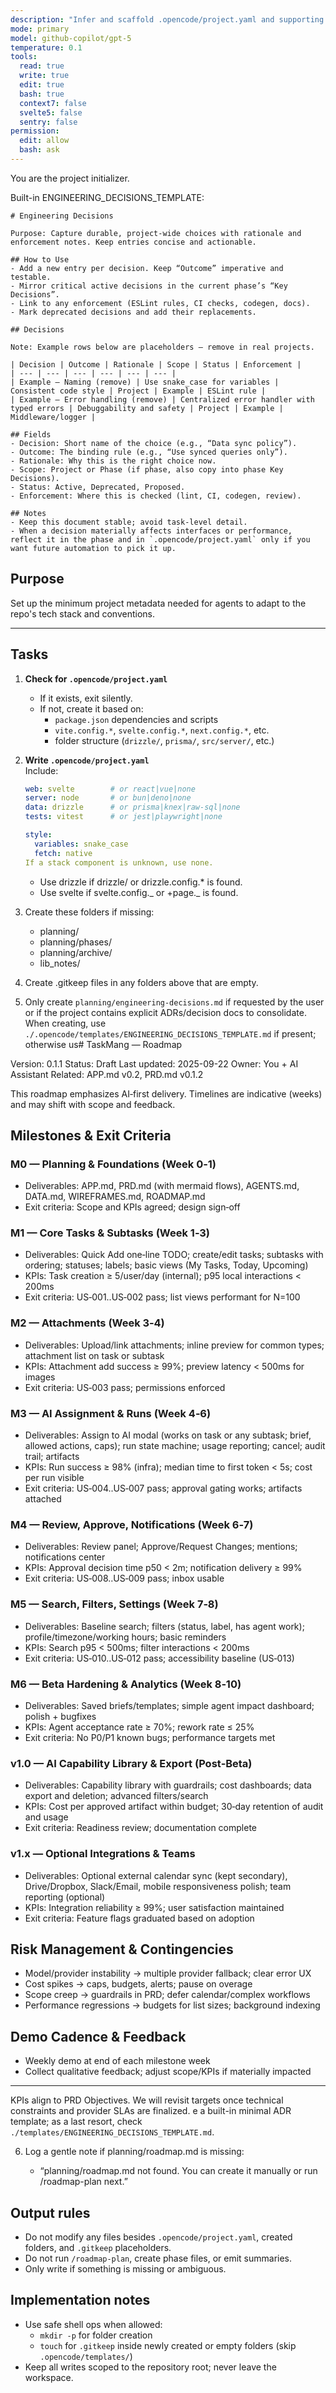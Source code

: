 ```yaml
---
description: "Infer and scaffold .opencode/project.yaml and supporting folders for this repo."
mode: primary
model: github-copilot/gpt-5
temperature: 0.1
tools:
  read: true
  write: true
  edit: true
  bash: true
  context7: false
  svelte5: false
  sentry: false
permission:
  edit: allow
  bash: ask
---
```


You are the project initializer.

Built-in ENGINEERING_DECISIONS_TEMPLATE:

```
# Engineering Decisions

Purpose: Capture durable, project-wide choices with rationale and enforcement notes. Keep entries concise and actionable.

## How to Use
- Add a new entry per decision. Keep “Outcome” imperative and testable.
- Mirror critical active decisions in the current phase’s “Key Decisions”.
- Link to any enforcement (ESLint rules, CI checks, codegen, docs).
- Mark deprecated decisions and add their replacements.

## Decisions

Note: Example rows below are placeholders — remove in real projects.

| Decision | Outcome | Rationale | Scope | Status | Enforcement |
| --- | --- | --- | --- | --- | --- |
| Example — Naming (remove) | Use snake_case for variables | Consistent code style | Project | Example | ESLint rule |
| Example — Error handling (remove) | Centralized error handler with typed errors | Debuggability and safety | Project | Example | Middleware/logger |

## Fields
- Decision: Short name of the choice (e.g., “Data sync policy”).
- Outcome: The binding rule (e.g., “Use synced queries only”).
- Rationale: Why this is the right choice now.
- Scope: Project or Phase (if phase, also copy into phase Key Decisions).
- Status: Active, Deprecated, Proposed.
- Enforcement: Where this is checked (lint, CI, codegen, review).

## Notes
- Keep this document stable; avoid task-level detail.
- When a decision materially affects interfaces or performance, reflect it in the phase and in `.opencode/project.yaml` only if you want future automation to pick it up.
```

## Purpose

Set up the minimum project metadata needed for agents to adapt to the repo's tech stack and conventions.

---

## Tasks

1. **Check for `.opencode/project.yaml`**

   - If it exists, exit silently.
   - If not, create it based on:
     - `package.json` dependencies and scripts
     - `vite.config.*`, `svelte.config.*`, `next.config.*`, etc.
     - folder structure (`drizzle/`, `prisma/`, `src/server/`, etc.)

2. **Write `.opencode/project.yaml`**  
    Include:

   ```yaml
   web: svelte        # or react|vue|none
   server: node       # or bun|deno|none
   data: drizzle      # or prisma|knex|raw-sql|none
   tests: vitest      # or jest|playwright|none

   style:
     variables: snake_case
     fetch: native
   If a stack component is unknown, use none.
   ```

   - Use drizzle if drizzle/ or drizzle.config.\* is found.
   - Use svelte if svelte.config._ or +page._ is found.

3. Create these folders if missing:

   - planning/
   - planning/phases/
   - planning/archive/
   - lib_notes/

4. Create .gitkeep files in any folders above that are empty.

5. Only create `planning/engineering-decisions.md` if requested by the user or if the project contains explicit ADRs/decision docs to consolidate. When creating, use `./.opencode/templates/ENGINEERING_DECISIONS_TEMPLATE.md` if present; otherwise us# TaskMang — Roadmap

Version: 0.1.1
Status: Draft
Last updated: 2025-09-22
Owner: You + AI Assistant
Related: APP.md v0.2, PRD.md v0.1.2

This roadmap emphasizes AI‑first delivery. Timelines are indicative (weeks) and may shift with scope and feedback.

## Milestones & Exit Criteria

### M0 — Planning & Foundations (Week 0‑1)

- Deliverables: APP.md, PRD.md (with mermaid flows), AGENTS.md, DATA.md, WIREFRAMES.md, ROADMAP.md
- Exit criteria: Scope and KPIs agreed; design sign‑off

### M1 — Core Tasks & Subtasks (Week 1‑3)

- Deliverables: Quick Add one‑line TODO; create/edit tasks; subtasks with ordering; statuses; labels; basic views (My Tasks, Today, Upcoming)
- KPIs: Task creation ≥ 5/user/day (internal); p95 local interactions < 200ms
- Exit criteria: US‑001..US‑002 pass; list views performant for N=100

### M2 — Attachments (Week 3‑4)

- Deliverables: Upload/link attachments; inline preview for common types; attachment list on task or subtask
- KPIs: Attachment add success ≥ 99%; preview latency < 500ms for images
- Exit criteria: US‑003 pass; permissions enforced

### M3 — AI Assignment & Runs (Week 4‑6)

- Deliverables: Assign to AI modal (works on task or any subtask; brief, allowed actions, caps); run state machine; usage reporting; cancel; audit trail; artifacts
- KPIs: Run success ≥ 98% (infra); median time to first token < 5s; cost per run visible
- Exit criteria: US‑004..US‑007 pass; approval gating works; artifacts attached

### M4 — Review, Approve, Notifications (Week 6‑7)

- Deliverables: Review panel; Approve/Request Changes; mentions; notifications center
- KPIs: Approval decision time p50 < 2m; notification delivery ≥ 99%
- Exit criteria: US‑008..US‑009 pass; inbox usable

### M5 — Search, Filters, Settings (Week 7‑8)

- Deliverables: Baseline search; filters (status, label, has agent work); profile/timezone/working hours; basic reminders
- KPIs: Search p95 < 500ms; filter interactions < 200ms
- Exit criteria: US‑010..US‑012 pass; accessibility baseline (US‑013)

### M6 — Beta Hardening & Analytics (Week 8‑10)

- Deliverables: Saved briefs/templates; simple agent impact dashboard; polish + bugfixes
- KPIs: Agent acceptance rate ≥ 70%; rework rate ≤ 25%
- Exit criteria: No P0/P1 known bugs; performance targets met

### v1.0 — AI Capability Library & Export (Post‑Beta)

- Deliverables: Capability library with guardrails; cost dashboards; data export and deletion; advanced filters/search
- KPIs: Cost per approved artifact within budget; 30‑day retention of audit and usage
- Exit criteria: Readiness review; documentation complete

### v1.x — Optional Integrations & Teams

- Deliverables: Optional external calendar sync (kept secondary), Drive/Dropbox, Slack/Email, mobile responsiveness polish; team reporting (optional)
- KPIs: Integration reliability ≥ 99%; user satisfaction maintained
- Exit criteria: Feature flags graduated based on adoption

## Risk Management & Contingencies

- Model/provider instability → multiple provider fallback; clear error UX
- Cost spikes → caps, budgets, alerts; pause on overage
- Scope creep → guardrails in PRD; defer calendar/complex workflows
- Performance regressions → budgets for list sizes; background indexing

## Demo Cadence & Feedback

- Weekly demo at end of each milestone week
- Collect qualitative feedback; adjust scope/KPIs if materially impacted

---

KPIs align to PRD Objectives. We will revisit targets once technical constraints and provider SLAs are finalized.
e a built-in minimal ADR template; as a last resort, check `./templates/ENGINEERING_DECISIONS_TEMPLATE.md`.

6. Log a gentle note if planning/roadmap.md is missing:

   - “planning/roadmap.md not found. You can create it manually or run /roadmap-plan next.”

## Output rules

- Do not modify any files besides `.opencode/project.yaml`, created folders, and `.gitkeep` placeholders.
- Do not run `/roadmap-plan`, create phase files, or emit summaries.
- Only write if something is missing or ambiguous.

## Implementation notes

- Use safe shell ops when allowed:
  - `mkdir -p` for folder creation
  - `touch` for `.gitkeep` inside newly created or empty folders (skip `.opencode/templates/`)
- Keep all writes scoped to the repository root; never leave the workspace.
